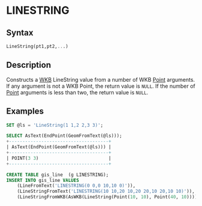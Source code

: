 # LINESTRING

## Syntax

```sql
LineString(pt1,pt2,...)
```

## Description

Constructs a [WKB](/sql-statements-structure/geographic-geometric-features/wkb/) LineString value from a number of WKB [Point](/sql-statements-structure/geographic-geometric-features/geometry-constructors/point/) arguments.  If any argument is not a WKB Point, the return value is
`NULL`. If the number of [Point](/sql-statements-structure/geographic-geometric-features/geometry-constructors/point/) arguments is less than two, the return value is `NULL`.

## Examples

```sql
SET @ls = 'LineString(1 1,2 2,3 3)';

SELECT AsText(EndPoint(GeomFromText(@ls)));
+-------------------------------------+
| AsText(EndPoint(GeomFromText(@ls))) |
+-------------------------------------+
| POINT(3 3)                          |
+-------------------------------------+

CREATE TABLE gis_line  (g LINESTRING);
INSERT INTO gis_line VALUES
    (LineFromText('LINESTRING(0 0,0 10,10 0)')),
    (LineStringFromText('LINESTRING(10 10,20 10,20 20,10 20,10 10)')),
    (LineStringFromWKB(AsWKB(LineString(Point(10, 10), Point(40, 10)))));
```